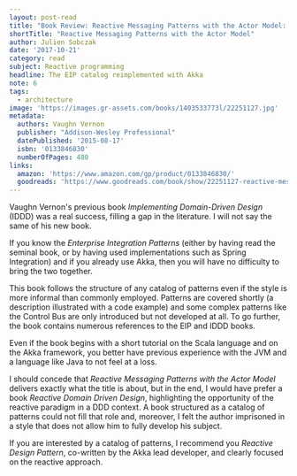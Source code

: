 ```yaml
---
layout: post-read
title: "Book Review: Reactive Messaging Patterns with the Actor Model: Applications and Integration in Scala and Akka"
shortTitle: "Reactive Messaging Patterns with the Actor Model"
author: Julien Sobczak
date: '2017-10-21'
category: read
subject: Reactive programming
headline: The EIP catalog reimplemented with Akka
note: 6
tags:
  - architecture
image: 'https://images.gr-assets.com/books/1403533773l/22251127.jpg'
metadata:
  authors: Vaughn Vernon
  publisher: "Addison-Wesley Professional"
  datePublished: '2015-08-17'
  isbn: '0133846830'
  numberOfPages: 480
links:
  amazon: 'https://www.amazon.com/gp/product/0133846830/'
  goodreads: 'https://www.goodreads.com/book/show/22251127-reactive-messaging-patterns-with-the-actor-model'
---
```


Vaughn Vernon's previous book *Implementing Domain-Driven Design* (IDDD) was a real success, filling a gap in the literature. I will not say the same of his new book.

If you know the *Enterprise Integration Patterns* (either by having read the seminal book, or by having used implementations such as Spring Integration) and if you already use Akka, then you will have no difficulty to bring the two together.

This book follows the structure of any catalog of patterns even if the style is more informal than commonly employed. Patterns are covered shortly (a description illustrated with a code example) and some complex patterns like the Control Bus are only introduced but not developed at all. To go further, the book contains numerous references to the EIP and IDDD books.

Even if the book begins with a short tutorial on the Scala language and on the Akka framework, you better have previous experience with the JVM and a language like Java to not feel at a loss.

I should concede that *Reactive Messaging Patterns with the Actor Model* delivers exactly what the title is about, but in the end, I would have prefer a book *Reactive Domain Driven Design*, highlighting the opportunity of the reactive paradigm in a DDD context. A book structured as a catalog of patterns could not fill that role and, moreover, I felt the author imprisoned in a style that does not allow him to fully develop his subject.

If you are interested by a catalog of patterns, I recommend you *Reactive Design Pattern*, co-written by the Akka lead developer, and clearly focused on the reactive approach.
